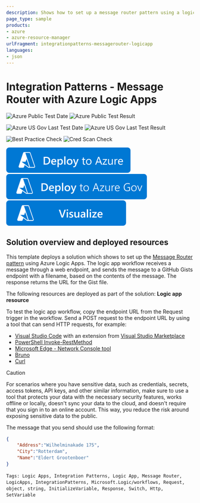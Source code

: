 ```yaml
---
description: Shows how to set up a message router pattern using a logic App
page_type: sample
products:
- azure
- azure-resource-manager
urlFragment: integrationpatterns-messagerouter-logicapp
languages:
- json
---
```


# Integration Patterns - Message Router with Azure Logic Apps

![Azure Public Test Date](https://azurequickstartsservice.blob.core.windows.net/badges/demos/integrationpatterns-messagerouter-logicapp/PublicLastTestDate.svg)
![Azure Public Test Result](https://azurequickstartsservice.blob.core.windows.net/badges/demos/integrationpatterns-messagerouter-logicapp/PublicDeployment.svg)

![Azure US Gov Last Test Date](https://azurequickstartsservice.blob.core.windows.net/badges/demos/integrationpatterns-messagerouter-logicapp/FairfaxLastTestDate.svg)
![Azure US Gov Last Test Result](https://azurequickstartsservice.blob.core.windows.net/badges/demos/integrationpatterns-messagerouter-logicapp/FairfaxDeployment.svg)

![Best Practice Check](https://azurequickstartsservice.blob.core.windows.net/badges/demos/integrationpatterns-messagerouter-logicapp/BestPracticeResult.svg)
![Cred Scan Check](https://azurequickstartsservice.blob.core.windows.net/badges/demos/integrationpatterns-messagerouter-logicapp/CredScanResult.svg)

[![Deploy To Azure](https://raw.githubusercontent.com/Azure/azure-quickstart-templates/master/1-CONTRIBUTION-GUIDE/images/deploytoazure.svg?sanitize=true)](https://portal.azure.com/#create/Microsoft.Template/uri/https%3A%2F%2Fraw.githubusercontent.com%2FAzure%2Fazure-quickstart-templates%2Fmaster%2Fdemos%2Fintegrationpatterns-messagerouter-logicapp%2Fazuredeploy.json)
[![Deploy To Azure US Gov](https://raw.githubusercontent.com/Azure/azure-quickstart-templates/master/1-CONTRIBUTION-GUIDE/images/deploytoazuregov.svg?sanitize=true)]( https://portal.azure.us/#create/Microsoft.Template/uri/https%3A%2F%2Fraw.githubusercontent.com%2FAzure%2Fazure-quickstart-templates%2Fmaster%2Fdemos%2Fintegrationpatterns-messagerouter-logicapp%2Fazuredeploy.json)
[![Visualize](https://raw.githubusercontent.com/Azure/azure-quickstart-templates/master/1-CONTRIBUTION-GUIDE/images/visualizebutton.svg?sanitize=true)](http://armviz.io/#/?load=https%3A%2F%2Fraw.githubusercontent.com%2FAzure%2Fazure-quickstart-templates%2Fmaster%2Fdemos%2Fintegrationpatterns-messagerouter-logicapp%2Fazuredeploy.json)

## Solution overview and deployed resources

This template deploys a solution which shows to set up the [Message Router pattern](http://www.enterpriseintegrationpatterns.com/patterns/messaging/MessageRouter.html) using Azure Logic Apps. The logic app workflow receives a message through a web endpoint, and sends the message to a GitHub Gists endpoint with a filename, based on the contents of the message. The response returns the URL for the Gist file.

The following resources are deployed as part of the solution: **Logic app resource**

To test the logic app workflow, copy the endpoint URL from the Request trigger in the workflow. Send a POST request to the endpoint URL by using a tool that can send HTTP requests, for example:

- [Visual Studio Code](https://code.visualstudio.com/download) with an extension from [Visual Studio Marketplace](https://marketplace.visualstudio.com/vscode)
- [PowerShell Invoke-RestMethod](https://learn.microsoft.com/powershell/module/microsoft.powershell.utility/invoke-restmethod)
- [Microsoft Edge - Network Console tool](https://learn.microsoft.com/microsoft-edge/devtools-guide-chromium/network-console/network-console-tool)
- [Bruno](https://www.usebruno.com/)
- [Curl](https://curl.se/)

> [!CAUTION]
> 
> For scenarios where you have sensitive data, such as credentials, secrets, access tokens, API keys,
> and other similar information, make sure to use a tool that protects your data with the necessary
> security features, works offline or locally, doesn't sync your data to the cloud, and doesn't require
> that you sign in to an online account. This way, you reduce the risk around exposing sensitive data to the public.

The message that you send should use the following format:

```json
{
    "Address":"Wilhelminakade 175",
    "City":"Rotterdam",
    "Name":"Eldert Grootenboer"
}
```

`Tags: Logic Apps, Integration Patterns, Logic App, Message Router, LogicApps, IntegrationPatterns, Microsoft.Logic/workflows, Request, object, string, InitializeVariable, Response, Switch, Http, SetVariable`

